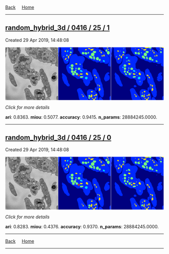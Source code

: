 
[Back](..)&nbsp;&nbsp;&nbsp;&nbsp;&nbsp;[Home](https://leapmanlab.github.io/snapshots)

---

<div class="summary"><a href="1"><h2>random_hybrid_3d / 0416 / 25 / 1</h2></a><p>Created 29 Apr 2019, 14:48:08
</p><a href="1"><img src="1/media/summary.png" align="center"></a><p>
<i>Click for more details</i>
</p></div>

**ari**: 0.8363. **miou**: 0.5077. **accuracy**: 0.9415. **n_params**: 28884245.0000. 

---

<div class="summary"><a href="0"><h2>random_hybrid_3d / 0416 / 25 / 0</h2></a><p>Created 29 Apr 2019, 14:48:08
</p><a href="0"><img src="0/media/summary.png" align="center"></a><p>
<i>Click for more details</i>
</p></div>

**ari**: 0.8283. **miou**: 0.4376. **accuracy**: 0.9370. **n_params**: 28884245.0000. 

---

[Back](..)&nbsp;&nbsp;&nbsp;&nbsp;&nbsp;[Home](https://leapmanlab.github.io/snapshots)

---